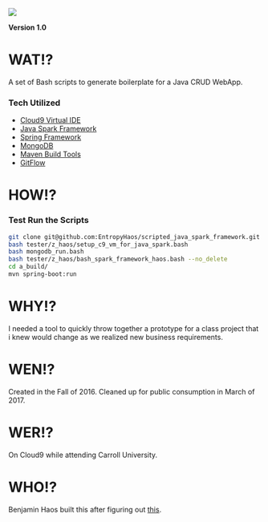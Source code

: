 [//]: # (This may be the most platform independent comment)

<a><img src="https://rawgit.com/EntropyHaos/scripted_java_spark_framework/master/docs/assets/readme_file_title.svg"/></a>

**Version 1.0**

# WAT!?

A set of Bash scripts to generate boilerplate for a Java CRUD WebApp.

### Tech Utilized

* [Cloud9 Virtual IDE](https://c9.io/)
* [Java Spark Framework](http://sparkjava.com/)
* [Spring Framework](https://spring.io/)
* [MongoDB](https://www.mongodb.com/)
* [Maven Build Tools](https://maven.apache.org/)
* [GitFlow](https://github.com/nvie/gitflow)

# HOW!?

### Test Run the Scripts

```bash
git clone git@github.com:EntropyHaos/scripted_java_spark_framework.git tester
bash tester/z_haos/setup_c9_vm_for_java_spark.bash 
bash mongodb_run.bash
bash tester/z_haos/bash_spark_framework_haos.bash --no_delete
cd a_build/
mvn spring-boot:run
```


# WHY!?

I needed a tool to quickly throw together a prototype for a class project that i knew would change as we realized new business requirements.

# WEN!?

Created in the Fall of 2016. Cleaned up for public consumption in March of 2017.

# WER!?

On Cloud9 while attending Carroll University.

# WHO!?

Benjamin Haos built this after figuring out [this](https://github.com/prashantban/Java-Spark-FTL).
